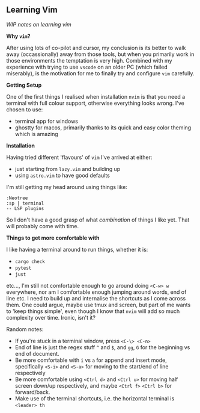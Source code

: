 ## Learning Vim

_WIP notes on learning vim_

**Why `vim`?**

After using lots of co-pilot and cursor, my conclusion is its better to walk away (occassionally)
away from those tools, but when you primarily work in those environments the temptation is very high.
Combined with my experience with trying to use `vscode` on an older PC (which failed miserably), is the
motivation for me to finally try and configure `vim` carefully. 

**Getting Setup**

One of the first things I realised when installation `nvim` is that you need a terminal with full colour
support, otherwise everything looks wrong. I've chosen to use:

* terminal app for windows
* ghostty for macos, primarily thanks to its quick and easy color theming which is amazing

**Installation**

Having tried different 'flavours' of `vim` I've arrived at either:

* just starting from `lazy.vim` and building up
* using `astro.vim` to have good defaults

I'm still getting my head around using things like:

```
:Neotree
:sp | terminal
-- LSP plugins
```

So I don't have a good grasp of what _combination_ of things I like yet. That will probably come
with time.

**Things to get more comfortable with**

I like having a terminal around to run things, whether it is:

* `cargo check`
* `pytest`
* `just`

etc..., I'm still not comfortable enough to go around doing `<C-w> w` everywhere, 
nor am I comfortable enough jumping around words, end of line etc. I need to build up 
and internalise the shortcuts as I come across them. One could argue, maybe use tmux and screen, but
part of me wants to 'keep things simple', even though I know that `nvim` will add so much complexity over time. Ironic, isn't it?

Random notes:

- If you're stuck in a terminal window, press `<C-\> <C-n>`
- End of line is just the regex stuff `^` and `$`, and `gg`, `G` for the beginning vs end of document.
- Be more comfortable with `i` vs `a` for append and insert mode, specifically `<S-i>` and `<S-a>` for moving to the start/end of line respectively
- Be more comfortable using `<Ctrl d>` and `<Ctrl u>` for moving half screen down/up respectively, and maybe `<Ctrl f>` `<Ctrl b>` for forward/back.
- Make use of the terminal shortcuts, i.e. the horizontal terminal is `<leader> th`
